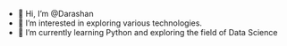 - 👋 Hi, I’m @Darashan
- 👀 I’m interested in exploring various technologies.
- 🌱 I’m currently learning Python and exploring the field of Data Science

<!---
Darashan/Darashan is a ✨ special ✨ repository because its `README.md` (this file) appears on your GitHub profile.
You can click the Preview link to take a look at your changes.
--->
